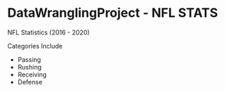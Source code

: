 # DataWranglingProject - NFL STATS
NFL Statistics (2016 - 2020)
  
  Categories Include
  * Passing
  * Rushing
  * Receiving
  * Defense
